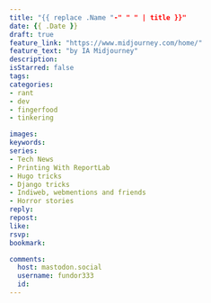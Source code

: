 ```yaml
---
title: "{{ replace .Name "-" " " | title }}"
date: {{ .Date }}
draft: true
feature_link: "https://www.midjourney.com/home/"
feature_text: "by IA Midjourney"
description:
isStarred: false
tags:
categories:
- rant
- dev
- fingerfood
- tinkering

images:
keywords:
series:
- Tech News
- Printing With ReportLab
- Hugo tricks
- Django tricks
- Indiweb, webmentions and friends
- Horror stories
reply:
repost:
like:
rsvp:
bookmark:

comments:
  host: mastodon.social
  username: fundor333
  id:
---
```


